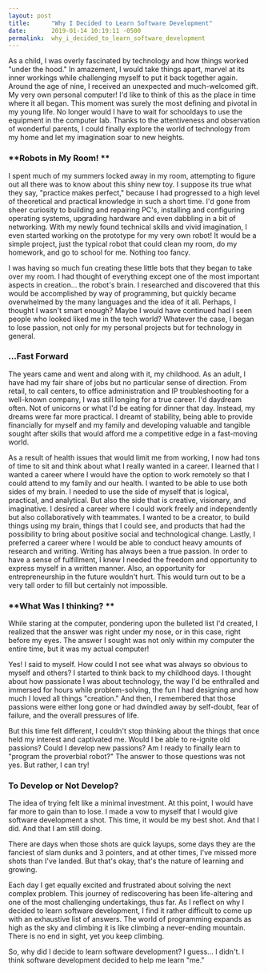 ```yaml
---
layout: post
title:      "Why I Decided to Learn Software Development"
date:       2019-01-14 10:19:11 -0500
permalink:  why_i_decided_to_learn_software_development
---
```


As a child, I was overly fascinated by technology and how things worked "under the hood." In amazement, I would take things apart, marvel at its inner workings while challenging myself to put it back together again. Around the age of nine, I received an unexpected and much-welcomed gift. My very own personal computer! I'd like to think of this as the place in time where it all began. This moment was surely the most defining and pivotal in my young life. No longer would I have to wait for schooldays to use the equipment in the computer lab. Thanks to the attentiveness and observation of wonderful parents, I could finally explore the world of technology from my home and let my imagination soar to new heights. 

### **Robots in My Room! **

I spent much of my summers locked away in my room, attempting to figure out all there was to know about this shiny new toy. I suppose its true what they say, "practice makes perfect," because I had progressed to a high level of theoretical and practical knowledge in such a short time. I'd gone from sheer curiosity to building and repairing PC's, installing and configuring operating systems, upgrading hardware and even dabbling in a bit of networking. With my newly found technical skills and vivid imagination, I even started working on the prototype for my very own robot! It would be a simple project, just the typical robot that could clean my room, do my homework, and go to school for me. Nothing too fancy. 

I was having so much fun creating these little bots that they began to take over my room. I had thought of everything except one of the most important aspects in creation... the robot's brain. I researched and discovered that this would be accomplished by way of programming, but quickly became overwhelmed by the many languages and the idea of it all. Perhaps, I thought I wasn't smart enough? Maybe I would have continued had I seen people who looked liked me in the tech world? Whatever the case, I began to lose passion, not only for my personal projects but for technology in general.

### **...Fast Forward**

The years came and went and along with it, my childhood. As an adult, I have had my fair share of jobs but no particular sense of direction. From retail, to call centers, to office administration and IP troubleshooting for a well-known company, I was still longing for a true career. I'd daydream often. Not of unicorns or what I'd be eating for dinner that day. Instead, my dreams were far more practical. I dreamt of stability, being able to provide financially for myself and my family and developing valuable and tangible sought after skills that would afford me a competitive edge in a fast-moving world. 

As a result of health issues that would limit me from working, I now had tons of time to sit and think about what I really wanted in a career.  I learned that I wanted a career where I would have the option to work remotely so that I could attend to my family and our health. I wanted to be able to use both sides of my brain. I needed to use the side of myself that is logical, practical, and analytical. But also the side that is creative, visionary, and imaginative. I desired a career where I could work freely and independently but also collaboratively with teammates. I wanted to be a creator, to build things using my brain, things that I could see, and products that had the possibility to bring about positive social and technological change. Lastly, I preferred a career where I would be able to conduct heavy amounts of research and writing. Writing has always been a true passion. In order to have a sense of fulfillment, I knew I needed the freedom and opportunity to express myself in a written manner. Also, an opportunity for entrepreneurship in the future wouldn't hurt. This would turn out to be a very tall order to fill but certainly not impossible. 

### **What Was I thinking? **

While staring at the computer, pondering upon the bulleted list I'd created, I realized that the answer was right under my nose, or in this case, right before my eyes. The answer I sought was not only within my computer the entire time, but it was my actual computer!

 Yes! I said to myself. How could I not see what was always so obvious to myself and others? I started to think back to my childhood days. I thought about how passionate I was about technology, the way I'd be enthralled and immersed for hours while problem-solving, the fun I had designing and how much I loved all things "creation." And then, I remembered that those passions were either long gone or had dwindled away by self-doubt, fear of failure, and the overall pressures of life. 

But this time felt different, I couldn't stop thinking about the things that once held my interest and captivated me. Would I  be able to re-ignite old passions? Could I develop new passions? Am I ready to finally learn to "program the proverbial robot?" The answer to those questions was not yes. But rather, I can try!  

### **To Develop or Not Develop?**

The idea of trying felt like a minimal investment. At this point, I would have far more to gain than to lose. I made a vow to myself that I would give software development a shot. This time, it would be my best shot.  And that I did. And that I am still doing. 

There are days when those shots are quick layups, some days they are the fanciest of slam dunks and 3 pointers, and at other times, I've missed more shots than I've landed. But that's okay, that's the nature of learning and growing.

Each day I get equally excited and frustrated about solving the next complex problem. This journey of rediscovering has been life-altering and one of the most challenging undertakings, thus far. As I reflect on why I decided to learn software development, I find it rather difficult to come up with an exhaustive list of answers.  The world of programming expands as high as the sky and climbing it is like climbing a never-ending mountain. There is no end in sight, yet you keep climbing.

So, why did I decide to learn software development? I guess... I didn't. I think software development decided to help me learn "me." 


